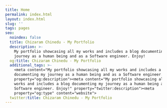 ```yaml
---
title: Home
permalink: index.html
layout: index.html
slug: ''
tags: pages
seo:
  noindex: false
  title: Chizaram Chinedu - My Portfolio
  description: >-
    My portfolio showcasing all my works and includes a blog documenting my
    journey as a human being and as a Software engineer. Enjoy!
  og:title: Chizaram Chinedu - My Portfolio
  additional_tags: >-
    <meta content="My portfolio showcasing all my works and includes a blog
    documenting my journey as a human being and as a Software engineer. Enjoy!"
    property="og:description"><meta content="My portfolio showcasing all my
    works and includes a blog documenting my journey as a human being and as a
    Software engineer. Enjoy!" property="twitter:description"><meta
    property="og:type" content="website">
  twitter:title: Chizaram Chinedu - My Portfolio
---
```



